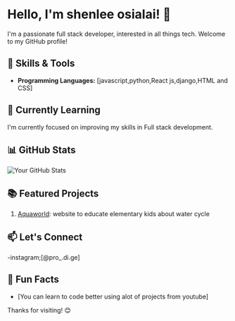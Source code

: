 # Hello, I'm shenlee osialai! 👋

I'm a passionate full stack developer, interested in all things tech. Welcome to my GitHub profile!

## 🔧 Skills & Tools

- **Programming Languages:** [javascript,python,React js,django,HTML and CSS]

## 🌱 Currently Learning

I'm currently focused on improving my skills in Full stack development.

## 📊 GitHub Stats

![Your GitHub Stats](https://github-readme-stats.vercel.app/api?username=your-username&show_icons=true&count_private=true&hide=contribs,prs&theme=radical)

## 📚 Featured Projects

1. [Aquaworld](link-to-project1): website to educate elementary kids about water cycle

   <!-- Add more projects as needed -->

## 📫 Let's Connect

-instagram;[@pro_.di.ge]


## 🚀 Fun Facts

- [You can learn to code better using alot of projects from youtube]


Thanks for visiting! 😊

<!---
shenleeosialai/shenleeosialai is a ✨ special ✨ repository because its `README.md` (this file) appears on your GitHub profile.
You can click the Preview link to take a look at your changes.
--->
